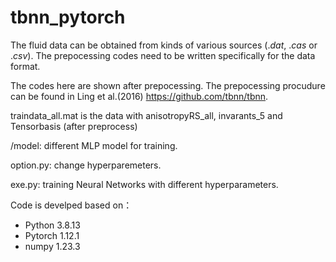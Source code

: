 # tbnn_pytorch

The fluid data can be obtained from kinds of various sources ($.dat$, $.cas$ or $.csv$). The prepocessing codes need to be written specifically for the data format.

The codes here are shown after prepocessing. The prepocessing procudure can be found in Ling et al.(2016) https://github.com/tbnn/tbnn.

traindata_all.mat is the data with anisotropyRS_all, invarants_5 and Tensorbasis (after preprocess)

/model: different MLP model for training.

option.py: change hyperparemeters.

exe.py: training Neural Networks with different hyperparameters.

Code is develped based on：

- Python 3.8.13
- Pytorch 1.12.1
- numpy 1.23.3
